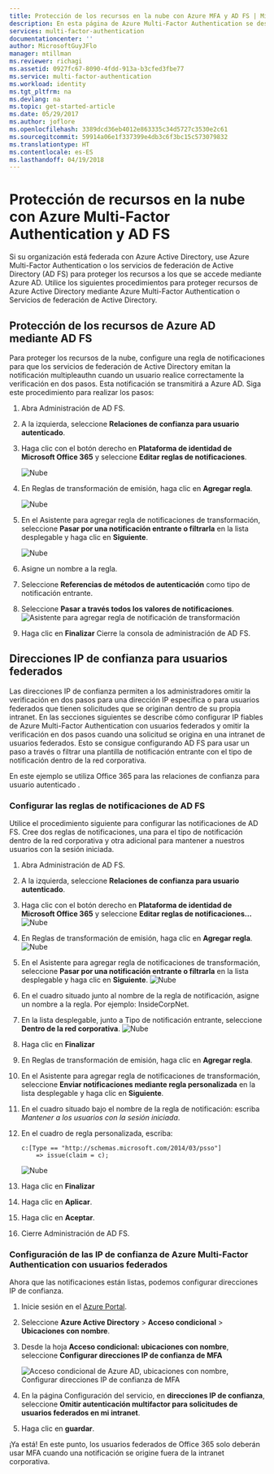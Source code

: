 ```yaml
---
title: Protección de los recursos en la nube con Azure MFA y AD FS | Microsoft Docs
description: En esta página de Azure Multi-Factor Authentication se describe cómo empezar a trabajar con Azure MFA y AD FS 2.0 en la nube.
services: multi-factor-authentication
documentationcenter: ''
author: MicrosoftGuyJFlo
manager: mtillman
ms.reviewer: richagi
ms.assetid: 0927fc67-8090-4fdd-913a-b3cfed3fbe77
ms.service: multi-factor-authentication
ms.workload: identity
ms.tgt_pltfrm: na
ms.devlang: na
ms.topic: get-started-article
ms.date: 05/29/2017
ms.author: joflore
ms.openlocfilehash: 3389dcd36eb4012e863335c34d5727c3530e2c61
ms.sourcegitcommit: 59914a06e1f337399e4db3c6f3bc15c573079832
ms.translationtype: HT
ms.contentlocale: es-ES
ms.lasthandoff: 04/19/2018
---
```

# <a name="securing-cloud-resources-with-azure-multi-factor-authentication-and-ad-fs"></a>Protección de recursos en la nube con Azure Multi-Factor Authentication y AD FS
Si su organización está federada con Azure Active Directory, use Azure Multi-Factor Authentication o los servicios de federación de Active Directory (AD FS) para proteger los recursos a los que se accede mediante Azure AD. Utilice los siguientes procedimientos para proteger recursos de Azure Active Directory mediante Azure Multi-Factor Authentication o Servicios de federación de Active Directory.

## <a name="secure-azure-ad-resources-using-ad-fs"></a>Protección de los recursos de Azure AD mediante AD FS
Para proteger los recursos de la nube, configure una regla de notificaciones para que los servicios de federación de Active Directory emitan la notificación multipleauthn cuando un usuario realice correctamente la verificación en dos pasos. Esta notificación se transmitirá a Azure AD. Siga este procedimiento para realizar los pasos:


1. Abra Administración de AD FS.
2. A la izquierda, seleccione **Relaciones de confianza para usuario autenticado**.
3. Haga clic con el botón derecho en **Plataforma de identidad de Microsoft Office 365** y seleccione **Editar reglas de notificaciones**.

   ![Nube](./media/howto-mfa-adfs/trustedip1.png)

4. En Reglas de transformación de emisión, haga clic en **Agregar regla**.

   ![Nube](./media/howto-mfa-adfs/trustedip2.png)

5. En el Asistente para agregar regla de notificaciones de transformación, seleccione **Pasar por una notificación entrante o filtrarla** en la lista desplegable y haga clic en **Siguiente**.

   ![Nube](./media/howto-mfa-adfs/trustedip3.png)

6. Asigne un nombre a la regla. 
7. Seleccione **Referencias de métodos de autenticación** como tipo de notificación entrante.
8. Seleccione **Pasar a través todos los valores de notificaciones**.
    ![Asistente para agregar regla de notificación de transformación](./media/howto-mfa-adfs/configurewizard.png)
9. Haga clic en **Finalizar** Cierre la consola de administración de AD FS.

## <a name="trusted-ips-for-federated-users"></a>Direcciones IP de confianza para usuarios federados
Las direcciones IP de confianza permiten a los administradores omitir la verificación en dos pasos para una dirección IP específica o para usuarios federados que tienen solicitudes que se originan dentro de su propia intranet. En las secciones siguientes se describe cómo configurar IP fiables de Azure Multi-Factor Authentication con usuarios federados y omitir la verificación en dos pasos cuando una solicitud se origina en una intranet de usuarios federados. Esto se consigue configurando AD FS para usar un paso a través o filtrar una plantilla de notificación entrante con el tipo de notificación dentro de la red corporativa.

En este ejemplo se utiliza Office 365 para las relaciones de confianza para usuario autenticado .

### <a name="configure-the-ad-fs-claims-rules"></a>Configurar las reglas de notificaciones de AD FS
Utilice el procedimiento siguiente para configurar las notificaciones de AD FS. Cree dos reglas de notificaciones, una para el tipo de notificación dentro de la red corporativa y otra adicional para mantener a nuestros usuarios con la sesión iniciada.

1. Abra Administración de AD FS.
2. A la izquierda, seleccione **Relaciones de confianza para usuario autenticado**.
3. Haga clic con el botón derecho en **Plataforma de identidad de Microsoft Office 365** y seleccione **Editar reglas de notificaciones…**
   ![Nube](./media/howto-mfa-adfs/trustedip1.png)
4. En Reglas de transformación de emisión, haga clic en **Agregar regla**.
   ![Nube](./media/howto-mfa-adfs/trustedip2.png)
5. En el Asistente para agregar regla de notificaciones de transformación, seleccione **Pasar por una notificación entrante o filtrarla** en la lista desplegable y haga clic en **Siguiente**.
   ![Nube](./media/howto-mfa-adfs/trustedip3.png)
6. En el cuadro situado junto al nombre de la regla de notificación, asigne un nombre a la regla. Por ejemplo: InsideCorpNet.
7. En la lista desplegable, junto a Tipo de notificación entrante, seleccione **Dentro de la red corporativa**.
   ![Nube](./media/howto-mfa-adfs/trustedip4.png)
8. Haga clic en **Finalizar**
9. En Reglas de transformación de emisión, haga clic en **Agregar regla**.
10. En el Asistente para agregar regla de notificaciones de transformación, seleccione **Enviar notificaciones mediante regla personalizada** en la lista desplegable y haga clic en **Siguiente**.
11. En el cuadro situado bajo el nombre de la regla de notificación: escriba *Mantener a los usuarios con la sesión iniciada*.
12. En el cuadro de regla personalizada, escriba:

        c:[Type == "http://schemas.microsoft.com/2014/03/psso"]
            => issue(claim = c);
    ![Nube](./media/howto-mfa-adfs/trustedip5.png)
13. Haga clic en **Finalizar**
14. Haga clic en **Aplicar**.
15. Haga clic en **Aceptar**.
16. Cierre Administración de AD FS.

### <a name="configure-azure-multi-factor-authentication-trusted-ips-with-federated-users"></a>Configuración de las IP de confianza de Azure Multi-Factor Authentication con usuarios federados
Ahora que las notificaciones están listas, podemos configurar direcciones IP de confianza.

1. Inicie sesión en el [Azure Portal](https://portal.com).
2. Seleccione **Azure Active Directory** > **Acceso condicional** > **Ubicaciones con nombre**.
3. Desde la hoja **Acceso condicional: ubicaciones con nombre**, seleccione **Configurar direcciones IP de confianza de MFA**

   ![Acceso condicional de Azure AD, ubicaciones con nombre, Configurar direcciones IP de confianza de MFA](./media/howto-mfa-adfs/trustedip6.png)

4. En la página Configuración del servicio, en **direcciones IP de confianza**, seleccione **Omitir autenticación multifactor para solicitudes de usuarios federados en mi intranet**.  
5. Haga clic en **guardar**.

¡Ya está! En este punto, los usuarios federados de Office 365 solo deberán usar MFA cuando una notificación se origine fuera de la intranet corporativa.
